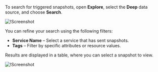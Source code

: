 

To search for triggered snapshots, open **Explore**, select the **Deep** data source, and choose **Search**.  

![!Screenshot](/Monitor-your-data/Deep/images/Search.png)

You can refine your search using the following filters:  

- **Service Name** – Select a service that has sent snapshots.  
- **Tags** – Filter by specific attributes or resource values.  

Results are displayed in a table, where you can select a snapshot to view.  

![!Screenshot](/Monitor-your-data/Deep/images/table.png)